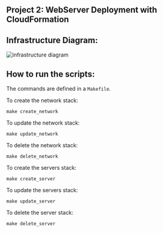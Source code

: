 ## Project 2: WebServer Deployment with CloudFormation  
  
## Infrastructure Diagram:  
![infrastructure diagram](../images/udagram-iac-architecture.png)  
  
## How to run the scripts:  
The commands are defined in a `Makefile`.  
  
To create the network stack: 
  
```  
make create_network  
```  
  
To update the network stack: 
  
```  
make update_network  
```  
  
To delete the network stack: 
  
```  
make delete_network  
```  
  
To create the servers stack:  
  
```  
make create_server  
```  
  
To update the servers stack:  
  
```  
make update_server  
```  
  
To delete the server stack:  
  
```  
make delete_server  
```  